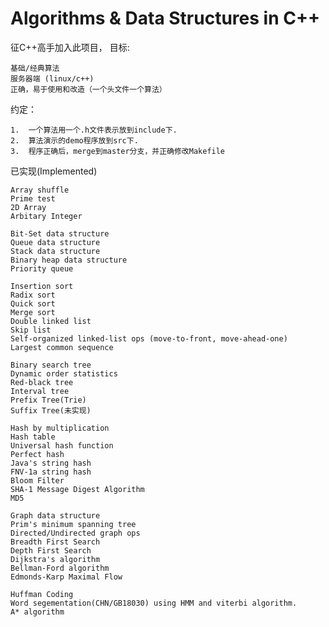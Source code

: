 Algorithms & Data Structures in C++
=========================================

征C++高手加入此项目， 目标:

    基础/经典算法
    服务器端 (linux/c++)
    正确，易于使用和改造（一个头文件一个算法）
    
约定：

    1.  一个算法用一个.h文件表示放到include下.
    2.  算法演示的demo程序放到src下.
    3.  程序正确后，merge到master分支，并正确修改Makefile
    
已实现(Implemented)

    Array shuffle
    Prime test
    2D Array
    Arbitary Integer 

    Bit-Set data structure
    Queue data structure
    Stack data structure
    Binary heap data structure
    Priority queue 

    Insertion sort
    Radix sort
    Quick sort
    Merge sort
    Double linked list
    Skip list
    Self-organized linked-list ops (move-to-front, move-ahead-one)
    Largest common sequence 

    Binary search tree
    Dynamic order statistics
    Red-black tree
    Interval tree 
    Prefix Tree(Trie)
    Suffix Tree(未实现)

    Hash by multiplication
    Hash table
    Universal hash function
    Perfect hash
    Java's string hash
    FNV-1a string hash
    Bloom Filter
    SHA-1 Message Digest Algorithm
    MD5 

    Graph data structure
    Prim's minimum spanning tree
    Directed/Undirected graph ops
    Breadth First Search
    Depth First Search
    Dijkstra's algorithm
    Bellman-Ford algorithm
    Edmonds-Karp Maximal Flow 

    Huffman Coding
    Word segementation(CHN/GB18030) using HMM and viterbi algorithm.
    A* algorithm 

